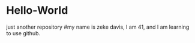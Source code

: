 # Hello-World
just another repository
#my name is zeke davis, I am 41, and I am learning to use github.
